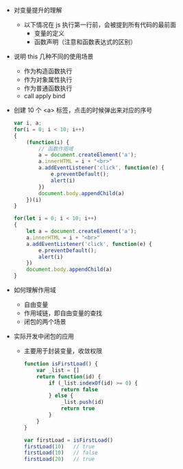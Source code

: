 + 对变量提升的理解
    + 以下情况在 js 执行第一行前，会被提到所有代码的最前面
        + 变量的定义
        + 函数声明（注意和函数表达式的区别）

+ 说明 this 几种不同的使用场景
    + 作为构造函数执行
    + 作为对象属性执行
    + 作为普通函数执行
    + call apply bind

+ 创建 10 个 \<a> 标签，点击的时候弹出来对应的序号
    ```js
    var i, a;
    for(i = 0; i < 10; i++)
    {
        (function(i) {
            // 函数作用域
            a = document.createElement('a');
            a.innerHTML = i + "<br>"
            a.addEventListener('click', function(e) {
                e.preventDefault();
                alert(i)
            })
            document.body.appendChild(a)
        })(i)
    }
    ```
    ```js
    for(let i = 0; i < 10; i++)
    {
        let a = document.createElement('a');
        a.innerHTML = i + "<br>"
        a.addEventListener('click', function(e) {
            e.preventDefault();
            alert(i)
        })
        document.body.appendChild(a)
    }
    ```

+ 如何理解作用域
    + 自由变量
    + 作用域链，即自由变量的查找
    + 闭包的两个场景

+ 实际开发中闭包的应用
    + 主要用于封装变量，收敛权限
        ```js
        function isFirstLoad() {
            var _list = []
            return function(id) {
                if (_list.indexOf(id) >= 0) {
                    return false
                } else {
                    _list.push(id)
                    return true
                }
            }
        }

        var firstLoad = isFirstLoad()
        firstLoad(10)   // true
        firstLoad(10)   // false
        firstLoad(20)   // true
        ```
